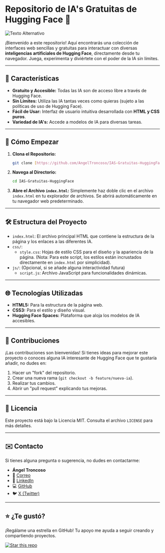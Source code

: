# Repositorio de IA's Gratuitas de Hugging Face 🤖
![Texto Alternativo](https://image.lexica.art/full_webp/6957c863-4d4d-4e6d-89b5-b63d47caf10b)

¡Bienvenido a este repositorio! Aquí encontrarás una colección de interfaces web sencillas y gratuitas para interactuar con diversas **inteligencias artificiales de Hugging Face**, directamente desde tu navegador. Juega, experimenta y diviértete con el poder de la IA sin límites.

---

## 🌟 Características

* **Gratuito y Accesible:** Todas las IA son de acceso libre a través de Hugging Face.
* **Sin Límites:** Utiliza las IA tantas veces como quieras (sujeto a las políticas de uso de Hugging Face).
* **Fácil de Usar:** Interfaz de usuario intuitiva desarrollada con **HTML y CSS puros**.
* **Variedad de IA's:** Accede a modelos de IA para diversas tareas.

---

## 🚀 Cómo Empezar

1.  **Clona el Repositorio:**
    ```bash
    git clone [https://github.com/AngelTroncoso/IAS-Gratuitas-HuggingFace.git](https://github.com/AngelTroncoso/IAS-Gratuitas-HuggingFace.git)
    ```
2.  **Navega al Directorio:**
    ```bash
    cd IAS-Gratuitas-HuggingFace
    ```
3.  **Abre el Archivo `index.html`:**
    Simplemente haz doble clic en el archivo `index.html` en tu explorador de archivos. Se abrirá automáticamente en tu navegador web predeterminado.

---

## 🛠️ Estructura del Proyecto

* `index.html`: El archivo principal HTML que contiene la estructura de la página y los enlaces a las diferentes IA.
* `css/`:
    * `style.css`: Hojas de estilo CSS para el diseño y la apariencia de la página. (Nota: Para este script, los estilos están incrustados directamente en `index.html` por simplicidad).
* `js/`: (Opcional, si se añade alguna interactividad futura)
    * `script.js`: Archivo JavaScript para funcionalidades dinámicas.

---

## 🌐 Tecnologías Utilizadas

* **HTML5:** Para la estructura de la página web.
* **CSS3:** Para el estilo y diseño visual.
* **Hugging Face Spaces:** Plataforma que aloja los modelos de IA accesibles.

---

## 🙌 Contribuciones

¡Las contribuciones son bienvenidas! Si tienes ideas para mejorar este proyecto o conoces alguna IA interesante de Hugging Face que te gustaría añadir, no dudes en:

1.  Hacer un "fork" del repositorio.
2.  Crear una nueva rama (`git checkout -b feature/nueva-ia`).
3.  Realizar tus cambios.
4.  Abrir un "pull request" explicando tus mejoras.

---

## 📄 Licencia

Este proyecto está bajo la Licencia MIT. Consulta el archivo `LICENSE` para más detalles.

---

## ✉️ Contacto

Si tienes alguna pregunta o sugerencia, no dudes en contactarme:

* **Ángel Troncoso**
* 📧 [Correo](mailto:angeltroncoso2019@outlook.es)
* 🔗 [LinkedIn](https://www.linkedin.com/in/angeltroncoso/)
* 💻 [GitHub](https://github.com/AngelTroncoso)
* 🐦 [X (Twitter)](https://x.com/AngelTronc26452)

---

## ⭐ ¿Te gustó?

¡Regálame una estrella en GitHub! Tu apoyo me ayuda a seguir creando y compartiendo proyectos.

[![Star this repo](https://img.shields.io/github/stars/AngelTroncoso/IAS-Gratuitas-HuggingFace?style=social)](https://github.com/AngelTroncoso/IAS-Gratuitas-HuggingFace)
